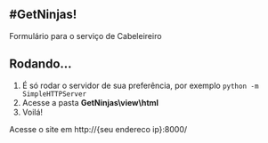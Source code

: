 #GetNinjas!
----------
Formulário para o serviço de Cabeleireiro

## Rodando... ##

 1. É só rodar o servidor de sua preferência, por exemplo `python -m  SimpleHTTPServer`
 2. Acesse a pasta **GetNinjas\view\html**
 3. Voilá!

Acesse o site em http://{seu endereco ip}:8000/
